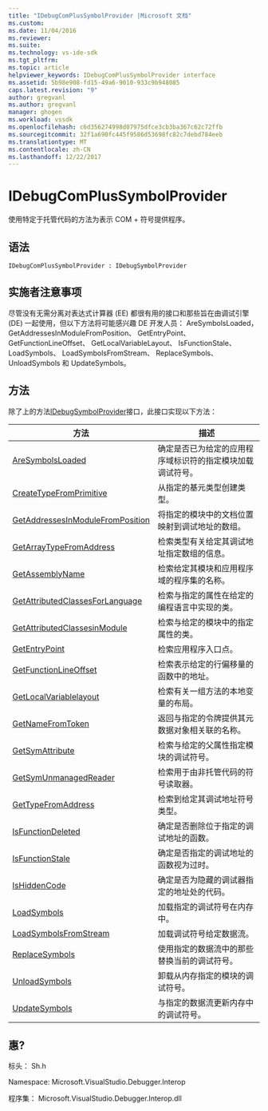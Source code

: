 ```yaml
---
title: "IDebugComPlusSymbolProvider |Microsoft 文档"
ms.custom: 
ms.date: 11/04/2016
ms.reviewer: 
ms.suite: 
ms.technology: vs-ide-sdk
ms.tgt_pltfrm: 
ms.topic: article
helpviewer_keywords: IDebugComPlusSymbolProvider interface
ms.assetid: 5b98e908-fd15-49a6-9010-933c9b948085
caps.latest.revision: "9"
author: gregvanl
ms.author: gregvanl
manager: ghogen
ms.workload: vssdk
ms.openlocfilehash: c6d356274998d07975dfce3cb3ba367c62c72ffb
ms.sourcegitcommit: 32f1a690fc445f9586d53698fc82c7debd784eeb
ms.translationtype: MT
ms.contentlocale: zh-CN
ms.lasthandoff: 12/22/2017
---
```

# <a name="idebugcomplussymbolprovider"></a>IDebugComPlusSymbolProvider
使用特定于托管代码的方法为表示 COM + 符号提供程序。  
  
## <a name="syntax"></a>语法  
  
```  
IDebugComPlusSymbolProvider : IDebugSymbolProvider  
```  
  
## <a name="notes-for-implementers"></a>实施者注意事项  
 尽管没有无需分离对表达式计算器 (EE) 都很有用的接口和那些旨在由调试引擎 (DE) 一起使用，但以下方法将可能感兴趣 DE 开发人员： AreSymbolsLoaded，GetAddressesInModuleFromPosition、 GetEntryPoint、 GetFunctionLineOffset、 GetLocalVariableLayout、 IsFunctionStale、 LoadSymbols、 LoadSymbolsFromStream、 ReplaceSymbols、 UnloadSymbols 和 UpdateSymbols。  
  
## <a name="methods"></a>方法  
 除了上的方法[IDebugSymbolProvider](../../../extensibility/debugger/reference/idebugsymbolprovider.md)接口，此接口实现以下方法：  
  
|方法|描述|  
|------------|-----------------|  
|[AreSymbolsLoaded](../../../extensibility/debugger/reference/idebugcomplussymbolprovider-aresymbolsloaded.md)|确定是否已为给定的应用程序域标识符的指定模块加载调试符号。|  
|[CreateTypeFromPrimitive](../../../extensibility/debugger/reference/idebugcomplussymbolprovider-createtypefromprimitive.md)|从指定的基元类型创建类型。|  
|[GetAddressesInModuleFromPosition](../../../extensibility/debugger/reference/idebugcomplussymbolprovider-getaddressesinmodulefromposition.md)|将指定的模块中的文档位置映射到调试地址的数组。|  
|[GetArrayTypeFromAddress](../../../extensibility/debugger/reference/idebugcomplussymbolprovider-getarraytypefromaddress.md)|检索类型有关给定其调试地址指定数组的信息。|  
|[GetAssemblyName](../../../extensibility/debugger/reference/idebugcomplussymbolprovider-getassemblyname.md)|检索给定其模块和应用程序域的程序集的名称。|  
|[GetAttributedClassesForLanguage](../../../extensibility/debugger/reference/idebugcomplussymbolprovider-getattributedclassesforlanguage.md)|检索与指定的属性在给定的编程语言中实现的类。|  
|[GetAttributedClassesinModule](../../../extensibility/debugger/reference/idebugcomplussymbolprovider-getattributedclassesinmodule.md)|检索与给定的模块中的指定属性的类。|  
|[GetEntryPoint](../../../extensibility/debugger/reference/idebugcomplussymbolprovider-getentrypoint.md)|检索应用程序入口点。|  
|[GetFunctionLineOffset](../../../extensibility/debugger/reference/idebugcomplussymbolprovider-getfunctionlineoffset.md)|检索表示给定的行偏移量的函数中的地址。|  
|[GetLocalVariablelayout](../../../extensibility/debugger/reference/idebugcomplussymbolprovider-getlocalvariablelayout.md)|检索有关一组方法的本地变量的布局。|  
|[GetNameFromToken](../../../extensibility/debugger/reference/idebugcomplussymbolprovider-getnamefromtoken.md)|返回与指定的令牌提供其元数据对象相关联的名称。|  
|[GetSymAttribute](../../../extensibility/debugger/reference/idebugcomplussymbolprovider-getsymattribute.md)|检索与给定的父属性指定模块的调试符号。|  
|[GetSymUnmanagedReader](../../../extensibility/debugger/reference/idebugcomplussymbolprovider-getsymunmanagedreader.md)|检索用于由非托管代码的符号读取器。|  
|[GetTypeFromAddress](../../../extensibility/debugger/reference/idebugcomplussymbolprovider-gettypefromaddress.md)|检索到给定其调试地址符号类型。|  
|[IsFunctionDeleted](../../../extensibility/debugger/reference/idebugcomplussymbolprovider-isfunctiondeleted.md)|确定是否删除位于指定的调试地址的函数。|  
|[IsFunctionStale](../../../extensibility/debugger/reference/idebugcomplussymbolprovider-isfunctionstale.md)|确定是否指定的调试地址的函数视为过时。|  
|[IsHiddenCode](../../../extensibility/debugger/reference/idebugcomplussymbolprovider-ishiddencode.md)|确定是否为隐藏的调试器指定的地址处的代码。|  
|[LoadSymbols](../../../extensibility/debugger/reference/idebugcomplussymbolprovider-loadsymbols.md)|加载指定的调试符号在内存中。|  
|[LoadSymbolsFromStream](../../../extensibility/debugger/reference/idebugcomplussymbolprovider-loadsymbolsfromstream.md)|加载调试符号给定数据流。|  
|[ReplaceSymbols](../../../extensibility/debugger/reference/idebugcomplussymbolprovider-replacesymbols.md)|使用指定的数据流中的那些替换当前的调试符号。|  
|[UnloadSymbols](../../../extensibility/debugger/reference/idebugcomplussymbolprovider-unloadsymbols.md)|卸载从内存指定的模块的调试符号。|  
|[UpdateSymbols](../../../extensibility/debugger/reference/idebugcomplussymbolprovider-updatesymbols.md)|与指定的数据流更新内存中的调试符号。|  
  
## <a name="requirements"></a>惠?  
 标头： Sh.h  
  
 Namespace: Microsoft.VisualStudio.Debugger.Interop  
  
 程序集： Microsoft.VisualStudio.Debugger.Interop.dll
